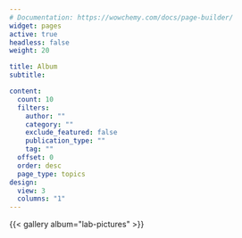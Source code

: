 ```yaml
---
# Documentation: https://wowchemy.com/docs/page-builder/
widget: pages
active: true
headless: false
weight: 20

title: Album
subtitle:

content:
  count: 10
  filters:
    author: ""
    category: ""
    exclude_featured: false
    publication_type: ""
    tag: ""
  offset: 0
  order: desc
  page_type: topics
design:
  view: 3
  columns: "1"
---
```

{{< gallery album="lab-pictures" >}}